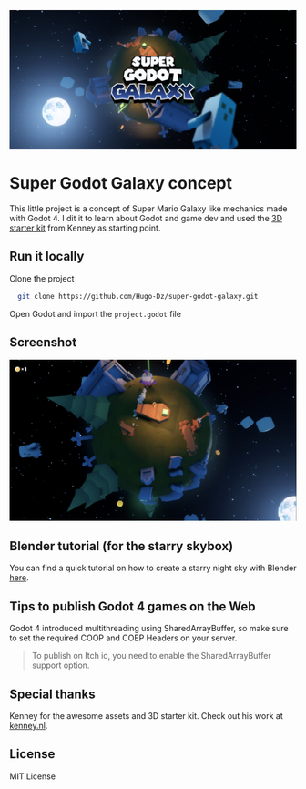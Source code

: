 <p align="center"><img src="splash-screen.png"/></p>

# Super Godot Galaxy concept

This little project is a concept of Super Mario Galaxy like mechanics made with Godot 4. I dit it to learn about Godot and game dev and used the [3D starter kit](https://godotengine.org/asset-library/asset/2120) from Kenney as starting point.

## Run it locally

Clone the project

```bash
  git clone https://github.com/Hugo-Dz/super-godot-galaxy.git
```

Open Godot and import the `project.godot` file

## Screenshot

<p align="center"><img src="screenshots/screenshot_0.png"/></p>

## Blender tutorial (for the starry skybox)

You can find a quick tutorial on how to create a starry night sky with Blender [here](https://x.com/HugoDuprez/status/1713973279147372546?s=20).

## Tips to publish Godot 4 games on the Web

Godot 4 introduced multithreading using SharedArrayBuffer, so make sure to set the required COOP and COEP Headers on your server.
> To publish on Itch io, you need to enable the SharedArrayBuffer support option.

## Special thanks

Kenney for the awesome assets and 3D starter kit. Check out his work at [kenney.nl](https://kenney.nl/).

## License

MIT License